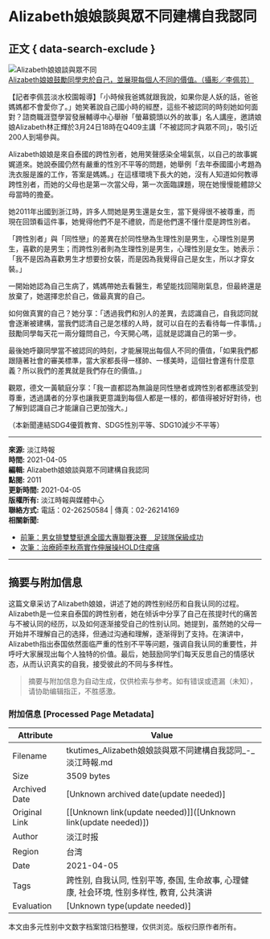 # Alizabeth娘娘談與眾不同建構自我認同

## 正文 { data-search-exclude }


![Alizabeth娘娘談與眾不同](https://photo.tkutimes.tku.edu.tw/ashx/waterimg.ashx?im=EA3E68C168E0EB168FEEE616986DFB4253E3CA0FEAB97F7DA4EB5B01D12B6B285D8D7058CD1B52FDECAD8AE19071D2CEF567832CDF5872185462BE7ED7689864)  
[Alizabeth娘娘鼓勵同學忠於自己，並展現每個人不同的價值。（攝影／李佩芸）](pic.aspx?no=211747)

【記者李佩芸淡水校園報導】「小時候我爸媽就跟我說，如果你是人妖的話，爸爸媽媽都不會愛你了。」她笑著說自己國小時的經歷，這些不被認同的時刻她如何面對？諮商職涯暨學習發展輔導中心舉辦「螢幕鏡頭以外的故事」名人講座，邀請娘娘Alizabeth林正輝於3月24日18時在Q409主講「不被認同才與眾不同」，吸引近200人到場參與。

Alizabeth娘娘是來自泰國的跨性別者，她用笑聲感染全場氣氛，以自己的故事娓娓道來。她說泰國仍然有嚴重的性別不平等的問題，她舉例「去年泰國國小考題為洗衣服是誰的工作，答案是媽媽。」在這樣環境下長大的她，沒有人知道如何教導跨性別者，而她的父母也是第一次當父母，第一次面臨課題，現在她慢慢能體諒父母當時的擔憂。

她2011年出國到浙江時，許多人問她是男生還是女生，當下覺得很不被尊重，而現在回頭看這件事，她覺得他們不是不禮貌，而是他們還不懂什麼是跨性別者。

「跨性別者」與「同性戀」的差異在於同性戀為生理性別是男生，心理性別是男生，喜歡的是男生；而跨性別者則為生理性別是男生，心理性別是女生。她表示：「我不是因為喜歡男生才想要扮女裝，而是因為我覺得自己是女生，所以才穿女裝。」

一開始她認為自己生病了，媽媽帶她去看醫生，希望能找回陽剛氣息，但最終還是放棄了，她選擇忠於自己，做最真實的自己。

如何做真實的自己？她分享：「透過我們和別人的差異，去認識自己，自我認同就會逐漸被建構，當我們認清自己是怎樣的人時，就可以自在的去看待每一件事情。」鼓勵同學每天花一兩分鐘問自己，今天開心嗎，這就是認識自己的第一步。

最後她呼籲同學當不被認同的時刻，才能展現出每個人不同的價值，「如果我們都跟隨著社會的審美標準，當大家都長得一樣帥、一樣美時，這個社會還有什麼意義？所以我們的差異就是我們存在的價值。」

觀眾，德文一黃毓庭分享：「我一直都認為無論是同性戀者或跨性別者都應該受到尊重，透過講者的分享也讓我更意識到每個人都是一樣的，都值得被好好對待，也了解到認識自己才能讓自己更加強大。」

（本新聞連結SDG4優質教育、SDG5性別平等、SDG10減少不平等）

---
**來源:** 淡江時報  
**時間:** 2021-04-05  
**編輯:** Alizabeth娘娘談與眾不同建構自我認同  
**點閱:** 2011  
**更新時間:** 2021-04-05  
**版權所有:** 淡江時報與媒體中心  
**聯絡方式:** 電話：02-26250584 | 傳真：02-26214169  
**相關新聞:** 
- [前筆：男女排雙雙挺進全國大專聯賽決賽　足球隊保級成功](dtl.aspx?no=53376)
- [次筆：治療師李秋燕實作伸展操HOLD住痠痛](dtl.aspx?no=53378)  
---
<!-- tcd_original_link https://tkutimes.tku.edu.tw/dtl.aspx?no=53377 -->


## 摘要与附加信息

<!-- tcd_abstract -->
这篇文章采访了Alizabeth娘娘，讲述了她的跨性别经历和自我认同的过程。Alizabeth是一位来自泰国的跨性别者，她在倾诉中分享了自己在孩提时代的痛苦与不被认同的经历，以及如何逐渐接受自己的性别认同。她提到，虽然她的父母一开始并不理解自己的选择，但通过沟通和理解，逐渐得到了支持。在演讲中，Alizabeth指出泰国依然面临严重的性别不平等问题，强调自我认同的重要性，并呼吁大家展现出每个人独特的价值。最后，她鼓励同学们每天反思自己的情感状态，从而认识真实的自我，接受彼此的不同与多样性。
<!-- tcd_abstract_end -->

> 摘要与附加信息为自动生成，仅供检索与参考。如有错误或遗漏（未知），请协助编辑指正，不胜感激。

### 附加信息 [Processed Page Metadata]

| Attribute       | Value                                  |
|-----------------|----------------------------------------|
| Filename        | tkutimes_Alizabeth娘娘談與眾不同建構自我認同_-_淡江時報.md                             |
| Size            | 3509 bytes                           |
| Archived Date   | [Unknown archived date(update needed)]                             |
| Original Link   | [[Unknown link(update needed)]]([Unknown link(update needed)])                       |
| Author          | 淡江时报                               |
| Region          | 台湾                               |
| Date            | 2021-04-05                                 |
| Tags            | 跨性别, 自我认同, 性别平等, 泰国, 生命故事, 心理健康, 社会环境, 性别多样性, 教育, 公共演讲                                 |
| Evaluation            | [Unknown type(update needed)]                                 |
<!-- tcd_table_end -->

本文由多元性别中文数字档案馆归档整理，仅供浏览。版权归原作者所有。
